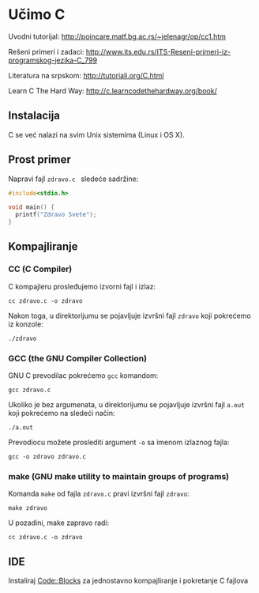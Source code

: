 # Učimo C

Uvodni tutorijal: http://poincare.matf.bg.ac.rs/~jelenagr/op/cc1.htm

Rešeni primeri i zadaci: http://www.its.edu.rs/ITS-Reseni-primeri-iz-programskog-jezika-C_799

Literatura na srpskom: http://tutoriali.org/C.html

Learn C The Hard Way: http://c.learncodethehardway.org/book/

## Instalacija

C se već nalazi na svim Unix sistemima (Linux i OS X).

## Prost primer

Napravi fajl `zdravo.c ` sledeće sadržine:

```c
#include<stdio.h>

void main() {
  printf("Zdravo Svete");
}
```

## Kompajliranje

### CC (C Compiler)
C kompajleru prosleđujemo izvorni fajl i izlaz:
```
cc zdravo.c -o zdravo
```

Nakon toga, u direktorijumu se pojavljuje izvršni fajl `zdravo` koji pokrećemo iz konzole:
```
./zdravo
```

### GCC (the GNU Compiler Collection)

GNU C prevodilac pokrećemo `gcc` komandom:
```
gcc zdravo.c
```

Ukoliko je bez argumenata, u direktorijumu se pojavljuje izvršni fajl `a.out` koji pokrećemo na sledeći način:
```
./a.out
```

Prevodiocu možete proslediti argument `-o` sa imenom izlaznog fajla:
```
gcc -o zdravo zdravo.c
```

### make (GNU make utility to maintain groups of programs)

Komanda `make` od fajla `zdravo.c` pravi izvršni fajl `zdravo`:
```
make zdravo
```

U pozadini, make zapravo radi:
```
cc zdravo.c -o zdravo
```

## IDE

Instaliraj [Code::Blocks](http://www.codeblocks.org/) za jednostavno kompajliranje i pokretanje C fajlova
